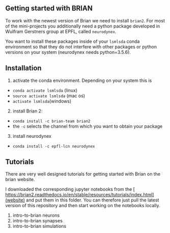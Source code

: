 ## Getting started with BRIAN

To work with the newest version of Brian we need to install `brian2`. For most of
the mini-projects you additionally need a python package developed in Wulfram
Gerstners group at EPFL, called `neurodynex`.

You want to install these packages inside of your `lsmlsda` conda environment so
that they do not interfere with other packages or python versions on your system
(neurodynex needs python=3.5.6).

## Installation
1) activate the conda environment. Depending on your system this is
  - `conda activate lsmlsda` (linux)
  - `source activate lsmlsda` (mac os)
  - `activate lsmlsda`(windows)
2) install Brian 2:
  - `conda install -c brian-team brian2`
  - the `-c` selects the channel from which you want to obtain your package
3) install neurodynex
  - `conda install -c epfl-lcn neurodynex`

## Tutorials
There are very well designed tutorials for getting started with Brian on the brian
website.

I downloaded the corresponding jupyter notebooks from the [ https://brian2.readthedocs.io/en/stable/resources/tutorials/index.html](website) and put them in this folder. You
can therefore just pull the latest version of this repository and then start working
on the notebooks locally.

1) intro-to-brian neurons
2) intro-to-brian synapses
3) intro-to-brian simulations
